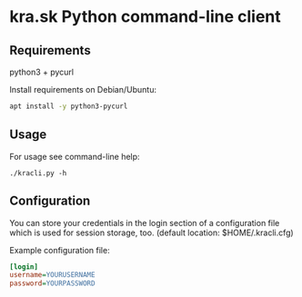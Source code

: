 # kra.sk Python command-line client

## Requirements
python3 + pycurl

Install requirements on Debian/Ubuntu:
```bash
apt install -y python3-pycurl
```

## Usage
For usage see command-line help:
```basj
./kracli.py -h
```

## Configuration
You can store your credentials in the login section of a configuration file
which is used for session storage, too.
(default location: $HOME/.kracli.cfg)

Example configuration file:
```ini
[login]
username=YOURUSERNAME
password=YOURPASSWORD
```

